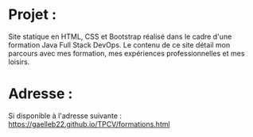 # Projet :
Site statique en HTML, CSS et Bootstrap réalisé dans le cadre d'une formation Java Full Stack DevOps. Le contenu de ce site détail mon parcours avec mes formation, mes expériences professionnelles et mes loisirs.

# Adresse :
Si disponible à l'adresse suivante :
https://gaelleb22.github.io/TPCV/formations.html
